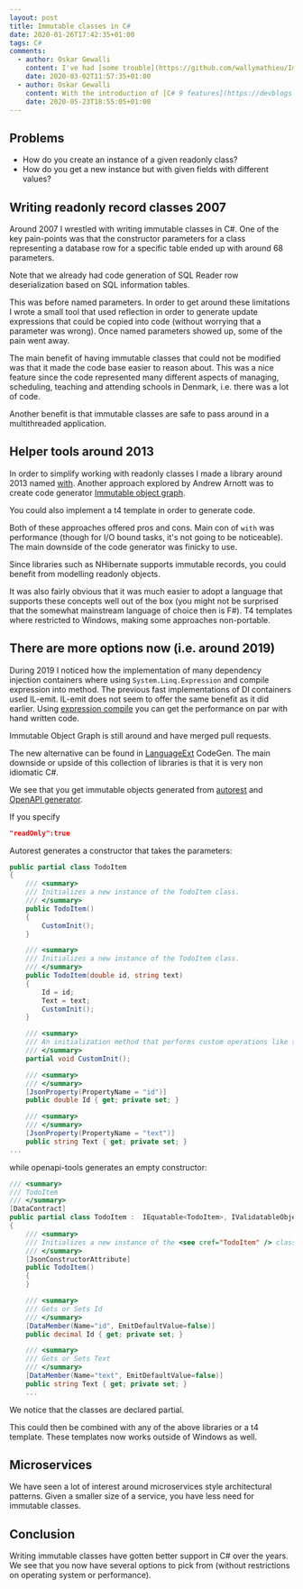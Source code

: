 ```yaml
---
layout: post
title: Immutable classes in C#
date: 2020-01-26T17:42:35+01:00
tags: C#
comments:
  - author: Oskar Gewalli
    content: I've had [some trouble](https://github.com/wallymathieu/ImmutableObjectGraph-studies/pull/4) in getting ImmutableObjectGraph to work well in newer versions, but it looks very similar to the LanguageExt type of generation, why you could use that instead.
    date: 2020-03-02T11:57:35+01:00
  - author: Oskar Gewalli
    content: With the introduction of [C# 9 features](https://devblogs.microsoft.com/dotnet/welcome-to-c-9-0/) we will probably help bring immutability even more into the mainstream.
    date: 2020-05-23T18:55:05+01:00
---
```


## Problems

- How do you create an instance of a given readonly class?
- How do you get a new instance but with given fields with different values?

## Writing readonly record classes 2007

Around 2007 I wrestled with writing immutable classes in C#. One of the key pain-points was that the constructor parameters for a class representing a database row for a specific table ended up with around 68 parameters.

Note that we already had code generation of SQL Reader row deserialization based on SQL information tables.

This was before named parameters. In order to get around these limitations I wrote a small tool that used reflection in order to generate update expressions that could be copied into code (without worrying that a parameter was wrong). Once named parameters showed up, some of the pain went away.

The main benefit of having immutable classes that could not be modified was that it made the code base easier to reason about. This was a nice feature since the code represented many different aspects of managing, scheduling, teaching and attending schools in Denmark, i.e. there was a lot of code.

Another benefit is that immutable classes are safe to pass around in a multithreaded application.

## Helper tools around 2013

In order to simplify working with readonly classes I made a library around 2013 named [with](https://github.com/wallymathieu/with). Another approach explored by Andrew Arnott was to create code generator [Immutable object graph](https://github.com/AArnott/ImmutableObjectGraph).

You could also implement a t4 template in order to generate code.

Both of these approaches offered pros and cons. Main con of `with` was performance (though for I/O bound tasks, it's not going to be noticeable). The main downside of the code generator was finicky to use.

Since libraries such as NHibernate supports immutable records, you could benefit from modelling readonly objects.

It was also fairly obvious that it was much easier to adopt a language that supports these concepts well out of the box (you might not be surprised that the somewhat mainstream language of choice then is F#). T4 templates where restricted to Windows, making some approaches non-portable.

## There are more options now (i.e. around 2019)

During 2019 I noticed how the implementation of many dependency injection containers where using `System.Linq.Expression` and compile expression into method. The previous fast implementations of DI containers used IL-emit. IL-emit does not seem to offer the same benefit as it did earlier. Using [expression compile](https://docs.microsoft.com/en-us/dotnet/api/system.linq.expressions.expression-1.compile?view=netframework-4.8) you can get the performance on par with hand written code.

Immutable Object Graph is still around and have merged pull requests.

The new alternative can be found in [LanguageExt](https://github.com/louthy/language-ext) CodeGen. The main downside or upside of this collection of libraries is that it is very non idiomatic C#.

We see that you get immutable objects generated from [autorest](https://github.com/Azure/autorest) and [OpenAPI generator](https://github.com/OpenAPITools/openapi-generator).

If you specify
```json
"readOnly":true
```

Autorest generates a constructor that takes the parameters:

``` C#
public partial class TodoItem
{
    /// <summary>
    /// Initializes a new instance of the TodoItem class.
    /// </summary>
    public TodoItem()
    {
        CustomInit();
    }

    /// <summary>
    /// Initializes a new instance of the TodoItem class.
    /// </summary>
    public TodoItem(double id, string text)
    {
        Id = id;
        Text = text;
        CustomInit();
    }

    /// <summary>
    /// An initialization method that performs custom operations like setting defaults
    /// </summary>
    partial void CustomInit();

    /// <summary>
    /// </summary>
    [JsonProperty(PropertyName = "id")]
    public double Id { get; private set; }

    /// <summary>
    /// </summary>
    [JsonProperty(PropertyName = "text")]
    public string Text { get; private set; }
...
```

while openapi-tools generates an empty constructor:

``` C#
/// <summary>
/// TodoItem
/// </summary>
[DataContract]
public partial class TodoItem :  IEquatable<TodoItem>, IValidatableObject
{
    /// <summary>
    /// Initializes a new instance of the <see cref="TodoItem" /> class.
    /// </summary>
    [JsonConstructorAttribute]
    public TodoItem()
    {
    }

    /// <summary>
    /// Gets or Sets Id
    /// </summary>
    [DataMember(Name="id", EmitDefaultValue=false)]
    public decimal Id { get; private set; }

    /// <summary>
    /// Gets or Sets Text
    /// </summary>
    [DataMember(Name="text", EmitDefaultValue=false)]
    public string Text { get; private set; }
    ...
```

We notice that the classes are declared partial.

This could then be combined with any of the above libraries or a t4 template. These templates now works outside of Windows as well.

## Microservices

We have seen a lot of interest around microservices style architectural patterns. Given a smaller size of a service, you have less need for immutable classes.

## Conclusion

Writing immutable classes have gotten better support in C# over the years. We see that you now have several options to pick from (without restrictions on operating system or performance).
